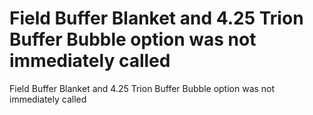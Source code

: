 # Field Buffer Blanket and 4.25 Trion Buffer Bubble option was not immediately called

Field Buffer Blanket and 4.25 Trion Buffer Bubble option was not immediately called